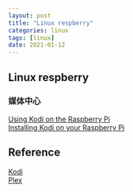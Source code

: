 ```yaml
---
layout: post
title: "Linux respberry"
categories: linux
tags: [linux]
date: 2021-01-12
---
```


## Linux respberry

### 媒体中心
[Using Kodi on the Raspberry Pi](https://www.raspberrypi.org/documentation/usage/kodi/)  
[Installing Kodi on your Raspberry Pi](https://pimylifeup.com/raspberry-pi-kodi/)  

## Reference
[Kodi](https://kodi.tv/)    
[Plex](https://www.plex.tv/)  
